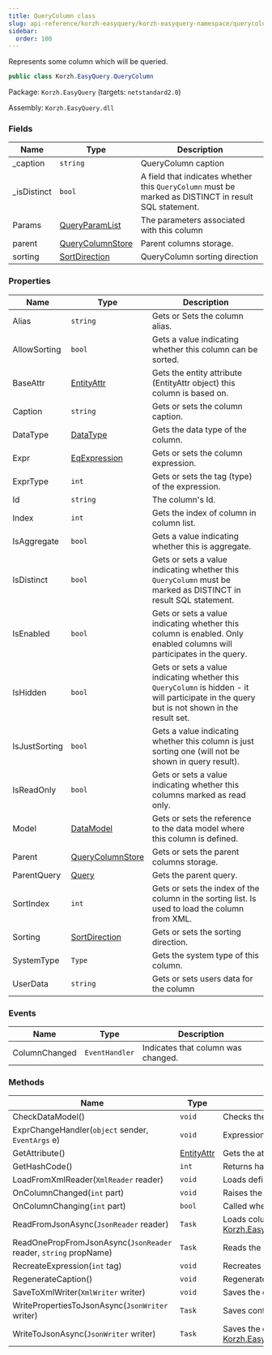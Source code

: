 ```yaml
---
title: QueryColumn class
slug: api-reference/korzh-easyquery/korzh-easyquery-namespace/querycolumn-class
sidebar:
  order: 100
---
```


Represents some column which will be queried.
```csharp
public class Korzh.EasyQuery.QueryColumn

```
Package: `Korzh.EasyQuery` (targets: `netstandard2.0`)

Assembly: `Korzh.EasyQuery.dll`

### Fields

| Name | Type | Description | 
| --- | --- | --- | 
| _caption | `string` | QueryColumn caption | 
| _isDistinct | `bool` | A field that indicates whether this `QueryColumn` must be marked as DISTINCT in result SQL statement. | 
| Params | [QueryParamList](/easyquery/docs/api-reference/korzh-easyquery/korzh-easyquery-namespace/queryparamlist-class) | The parameters associated with this column | 
| parent | [QueryColumnStore](/easyquery/docs/api-reference/korzh-easyquery/korzh-easyquery-namespace/querycolumnstore-class) | Parent columns storage. | 
| sorting | [SortDirection](/easyquery/docs/api-reference/korzh-easyquery/korzh-easyquery-namespace/sortdirection-enum) | QueryColumn sorting direction | 


### Properties

| Name | Type | Description | 
| --- | --- | --- | 
| Alias | `string` | Gets or Sets the column alias. | 
| AllowSorting | `bool` | Gets a value indicating whether this column can be sorted. | 
| BaseAttr | [EntityAttr](/easyquery/docs/api-reference/korzh-easyquery/korzh-easyquery-namespace/entityattr-class) | Gets the entity attribute (EntityAttr object) this column is based on. | 
| Caption | `string` | Gets or sets the column caption. | 
| DataType | [DataType](/easyquery/docs/api-reference/easydata-core/easydata-namespace/datatype-enum) | Gets the data type of the column. | 
| Expr | [EqExpression](/easyquery/docs/api-reference/korzh-easyquery/korzh-easyquery-namespace/eqexpression-class) | Gets or sets the column expression. | 
| ExprType | `int` | Gets or sets the tag (type) of the expression. | 
| Id | `string` | The column's Id. | 
| Index | `int` | Gets the index of column in column list. | 
| IsAggregate | `bool` | Gets a value indicating whether this <see cref="!:Column" /> is aggregate. | 
| IsDistinct | `bool` | Gets or sets a value indicating whether this `QueryColumn` must be marked as DISTINCT in result SQL statement. | 
| IsEnabled | `bool` | Gets or sets a value indicating whether this column is enabled. Only enabled columns will participates in the query. | 
| IsHidden | `bool` | Gets or sets a value indicating whether this `QueryColumn`  is hidden - it will participate in the query but is not shown in the result set. | 
| IsJustSorting | `bool` | Gets a value indicating whether this column is just sorting one (will not be shown in query result). | 
| IsReadOnly | `bool` | Gets or sets a value indicating whether this columns marked as read only. | 
| Model | [DataModel](/easyquery/docs/api-reference/korzh-easyquery/korzh-easyquery-namespace/datamodel-class) | Gets or sets the reference to the data model where this column is defined. | 
| Parent | [QueryColumnStore](/easyquery/docs/api-reference/korzh-easyquery/korzh-easyquery-namespace/querycolumnstore-class) | Gets or sets the parent columns storage. | 
| ParentQuery | [Query](/easyquery/docs/api-reference/korzh-easyquery/korzh-easyquery-namespace/query-class) | Gets the parent query. | 
| SortIndex | `int` | Gets or sets the index of the column in the sorting list. Is used to load the column from XML. | 
| Sorting | [SortDirection](/easyquery/docs/api-reference/korzh-easyquery/korzh-easyquery-namespace/sortdirection-enum) | Gets or sets the sorting direction. | 
| SystemType | `Type` | Gets the system type of this column. | 
| UserData | `string` | Gets or sets users data for the column | 


### Events

| Name | Type | Description | 
| --- | --- | --- | 
| ColumnChanged | `EventHandler` | Indicates that column was changed. | 


### Methods

| Name | Type | Description | 
| --- | --- | --- | 
| CheckDataModel() | `void` | Checks the data model object. Generates an exception if Model property has null value. | 
| ExprChangeHandler(`object` sender, `EventArgs` e) | `void` | Expression's Change event handler. | 
| GetAttribute() | [EntityAttr](/easyquery/docs/api-reference/korzh-easyquery/korzh-easyquery-namespace/entityattr-class) | Gets the attribute associated with this column | 
| GetHashCode() | `int` | Returns hash code for column | 
| LoadFromXmlReader(`XmlReader` reader) | `void` | Loads <see cref="!:Column" /> definition from XML. | 
| OnColumnChanged(`int` part) | `void` | Raises the ColumnChanged event. | 
| OnColumnChanging(`int` part) | `bool` | Called when the column is about to change. | 
| ReadFromJsonAsync(`JsonReader` reader) | `Task` | Loads column from JSON reader (asynchronous way).  Calls [Korzh.EasyQuery.QueryColumn.ReadOnePropFromJsonAsync(Newtonsoft.Json.JsonReader,System.String)](/easyquery/docs/api-reference/korzh-easyquery/korzh-easyquery-namespace/querycolumn-class) | 
| ReadOnePropFromJsonAsync(`JsonReader` reader, `string` propName) | `Task` | Reads the property from JSON reader or skip unused (asynchronous way). | 
| RecreateExpression(`int` tag) | `void` | Recreates the column expression. | 
| RegenerateCaption() | `void` | Regenerates the column caption. | 
| SaveToXmlWriter(`XmlWriter` writer) | `void` | Saves the column definition to XML. | 
| WritePropertiesToJsonAsync(`JsonWriter` writer) | `Task` | Saves content of the column to JSON (asynchronous way). | 
| WriteToJsonAsync(`JsonWriter` writer) | `Task` | Saves the column definition to JSON (asynchronous way).  Calls [Korzh.EasyQuery.QueryColumn.WritePropertiesToJsonAsync(Newtonsoft.Json.JsonWriter)](/easyquery/docs/api-reference/korzh-easyquery/korzh-easyquery-namespace/querycolumn-class). |
